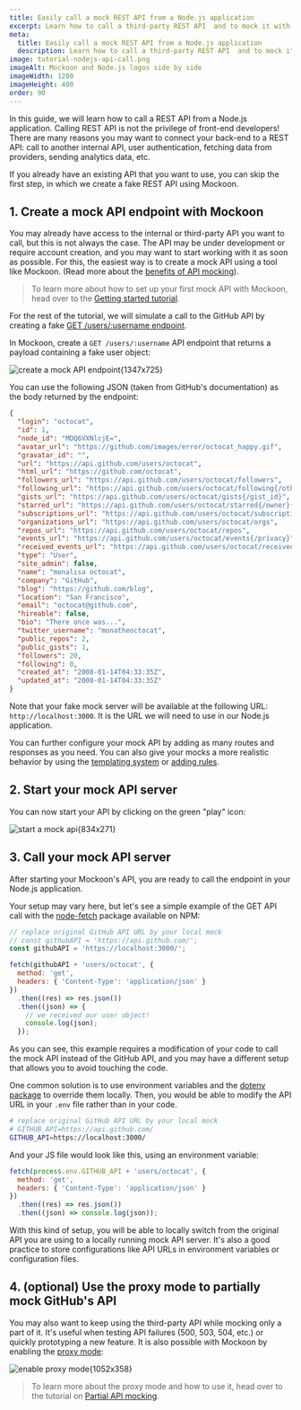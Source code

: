 ```yaml
---
title: Easily call a mock REST API from a Node.js application
excerpt: Learn how to call a third-party REST API  and to mock it with Mockoon when working on your Node.js backend application
meta:
  title: Easily call a mock REST API from a Node.js application
  description: Learn how to call a third-party REST API  and to mock it with Mockoon when working on your Node.js backend application
image: tutorial-nodejs-api-call.png
imageAlt: Mockoon and Node.js logos side by side
imageWidth: 1200
imageHeight: 400
order: 90
---
```


In this guide, we will learn how to call a REST API from a Node.js application. Calling REST API is not the privilege of front-end developers! There are many reasons you may want to connect your back-end to a REST API: call to another internal API, user authentication, fetching data from providers, sending analytics data, etc.

If you already have an existing API that you want to use, you can skip the first step, in which we create a fake REST API using Mockoon.

## 1. Create a mock API endpoint with Mockoon

You may already have access to the internal or third-party API you want to call, but this is not always the case. The API may be under development or require account creation, and you may want to start working with it as soon as possible. For this, the easiest way is to create a mock API using a tool like Mockoon. (Read more about the [benefits of API mocking](/use-cases/)).

> To learn more about how to set up your first mock API with Mockoon, head over to the [Getting started tutorial](tutorials:getting-started).

For the rest of the tutorial, we will simulate a call to the GitHub API by creating a fake [GET /users/:username endpoint](https://docs.github.com/en/rest/reference/users#get-a-user).

In Mockoon, create a `GET /users/:username` API endpoint that returns a payload containing a fake user object:

![create a mock API endpoint{1347x725}](/images/tutorials/nodejs-api-call/github-users-mock-endpoint.png)

You can use the following JSON (taken from GitHub's documentation) as the body returned by the endpoint:

```json
{
  "login": "octocat",
  "id": 1,
  "node_id": "MDQ6VXNlcjE=",
  "avatar_url": "https://github.com/images/error/octocat_happy.gif",
  "gravatar_id": "",
  "url": "https://api.github.com/users/octocat",
  "html_url": "https://github.com/octocat",
  "followers_url": "https://api.github.com/users/octocat/followers",
  "following_url": "https://api.github.com/users/octocat/following{/other_user}",
  "gists_url": "https://api.github.com/users/octocat/gists{/gist_id}",
  "starred_url": "https://api.github.com/users/octocat/starred{/owner}{/repo}",
  "subscriptions_url": "https://api.github.com/users/octocat/subscriptions",
  "organizations_url": "https://api.github.com/users/octocat/orgs",
  "repos_url": "https://api.github.com/users/octocat/repos",
  "events_url": "https://api.github.com/users/octocat/events{/privacy}",
  "received_events_url": "https://api.github.com/users/octocat/received_events",
  "type": "User",
  "site_admin": false,
  "name": "monalisa octocat",
  "company": "GitHub",
  "blog": "https://github.com/blog",
  "location": "San Francisco",
  "email": "octocat@github.com",
  "hireable": false,
  "bio": "There once was...",
  "twitter_username": "monatheoctocat",
  "public_repos": 2,
  "public_gists": 1,
  "followers": 20,
  "following": 0,
  "created_at": "2008-01-14T04:33:35Z",
  "updated_at": "2008-01-14T04:33:35Z"
}
```

Note that your fake mock server will be available at the following URL: `http://localhost:3000`. It is the URL we will need to use in our Node.js application.

You can further configure your mock API by adding as many routes and responses as you need. You can also give your mocks a more realistic behavior by using the [templating system](docs:templating/overview) or [adding rules](docs:route-responses/dynamic-rules).

## 2. Start your mock API server

You can now start your API by clicking on the green "play" icon:

![start a mock api{834x271}](/images/tutorials/nodejs-api-call/start-mock-api.png)

## 3. Call your mock API server

After starting your Mockoon's API, you are ready to call the endpoint in your Node.js application.

Your setup may vary here, but let's see a simple example of the GET API call with the [node-fetch](https://www.npmjs.com/package/node-fetch) package available on NPM:

```js
// replace original GitHub API URL by your local mock
// const githubAPI = 'https://api.github.com/';
const githubAPI = 'https://localhost:3000/';

fetch(githubAPI + 'users/octocat', {
  method: 'get',
  headers: { 'Content-Type': 'application/json' }
})
  .then((res) => res.json())
  .then((json) => {
    // we received our user object!
    console.log(json);
  });
```

As you can see, this example requires a modification of your code to call the mock API instead of the GitHub API, and you may have a different setup that allows you to avoid touching the code.

One common solution is to use environment variables and the [dotenv package](https://www.npmjs.com/package/dotenv) to override them locally.
Then, you would be able to modify the API URL in your `.env` file rather than in your code.

```bash
# replace original GitHub API URL by your local mock
# GITHUB_API=https://api.github.com/
GITHUB_API=https://localhost:3000/
```

And your JS file would look like this, using an environment variable:

```js
fetch(process.env.GITHUB_API + 'users/octocat', {
  method: 'get',
  headers: { 'Content-Type': 'application/json' }
})
  .then((res) => res.json())
  .then((json) => console.log(json));
```

With this kind of setup, you will be able to locally switch from the original API you are using to a locally running mock API server. It's also a good practice to store configurations like API URLs in environment variables or configuration files.

## 4. (optional) Use the proxy mode to partially mock GitHub's API

You may also want to keep using the third-party API while mocking only a part of it. It's useful when testing API failures (500, 503, 504, etc.) or quickly prototyping a new feature.
It is also possible with Mockoon by enabling the [proxy mode](docs:proxy-mode):

![enable proxy mode{1052x358}](/images/tutorials/nodejs-api-call/enable-proxy-mode.gif)

> To learn more about the proxy mode and how to use it, head over to the tutorial on [Partial API mocking](tutorials:partial-mocking-proxy).
